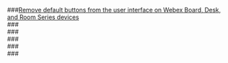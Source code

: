 ###[Remove default buttons from the user interface on Webex Board, Desk, and Room Series devices](https://help.webex.com/en-us/article/nci847eb/Remove-default-buttons-from-the-user-interface-on-Webex-Board,-Desk,-and-RoomSeries-devices)  
###[]()  
###[]()  
###[]()  
###[]()  
###[]()  
